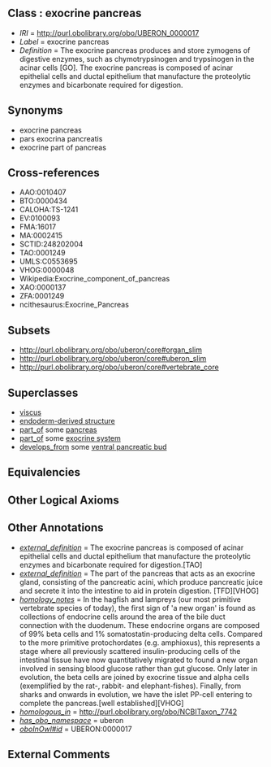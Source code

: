 
## Class : exocrine pancreas

 * *IRI* = http://purl.obolibrary.org/obo/UBERON_0000017
 * *Label* = exocrine pancreas
 * *Definition* = The exocrine pancreas produces and store zymogens of digestive enzymes, such as chymotrypsinogen and trypsinogen in the acinar cells [GO]. The exocrine pancreas is composed of acinar epithelial cells and ductal epithelium that manufacture the proteolytic enzymes and bicarbonate required for digestion.

## Synonyms

 * exocrine pancreas
 * pars exocrina pancreatis
 * exocrine part of pancreas

## Cross-references

 * AAO:0010407
 * BTO:0000434
 * CALOHA:TS-1241
 * EV:0100093
 * FMA:16017
 * MA:0002415
 * SCTID:248202004
 * TAO:0001249
 * UMLS:C0553695
 * VHOG:0000048
 * Wikipedia:Exocrine_component_of_pancreas
 * XAO:0000137
 * ZFA:0001249
 * ncithesaurus:Exocrine_Pancreas

## Subsets

 * http://purl.obolibrary.org/obo/uberon/core#organ_slim
 * http://purl.obolibrary.org/obo/uberon/core#uberon_slim
 * http://purl.obolibrary.org/obo/uberon/core#vertebrate_core

## Superclasses

 * [viscus](../../UBERON/75/UBERON_0002075.md)
 * [endoderm-derived structure](../../UBERON/19/UBERON_0004119.md)
 * [part_of](../../BFO/50/BFO_0000050.md) some [pancreas](../../UBERON/64/UBERON_0001264.md)
 * [part_of](../../BFO/50/BFO_0000050.md) some [exocrine system](../../UBERON/30/UBERON_0002330.md)
 * [develops_from](../../RO/02/RO_0002202.md) some [ventral pancreatic bud](../../UBERON/24/UBERON_0003924.md)

## Equivalencies


## Other Logical Axioms


## Other Annotations

 * *[external_definition](../../UBPROP/01/UBPROP_0000001.md)* = The exocrine pancreas is composed of acinar epithelial cells and ductal epithelium that manufacture the proteolytic enzymes and bicarbonate required for digestion.[TAO]
 * *[external_definition](../../UBPROP/01/UBPROP_0000001.md)* = The part of the pancreas that acts as an exocrine gland, consisting of the pancreatic acini, which produce pancreatic juice and secrete it into the intestine to aid in protein digestion. [TFD][VHOG]
 * *[homology_notes](../../UBPROP/03/UBPROP_0000003.md)* = In the hagfish and lampreys (our most primitive vertebrate species of today), the first sign of 'a new organ' is found as collections of endocrine cells around the area of the bile duct connection with the duodenum. These endocrine organs are composed of 99% beta cells and 1% somatostatin-producing delta cells. Compared to the more primitive protochordates (e.g. amphioxus), this represents a stage where all previously scattered insulin-producing cells of the intestinal tissue have now quantitatively migrated to found a new organ involved in sensing blood glucose rather than gut glucose. Only later in evolution, the beta cells are joined by exocrine tissue and alpha cells (exemplified by the rat-, rabbit- and elephant-fishes). Finally, from sharks and onwards in evolution, we have the islet PP-cell entering to complete the pancreas.[well established][VHOG]
 * *[homologous_in](../../core#homologous/in/core#homologous_in.md)* = http://purl.obolibrary.org/obo/NCBITaxon_7742
 * *[has_obo_namespace](../../ce/oboInOwl#hasOBONamespace.md)* = uberon
 * *[oboInOwl#id](../../id/oboInOwl#id.md)* = UBERON:0000017

## External Comments

